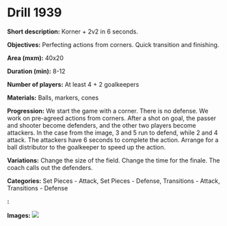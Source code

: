 # Drill 1939

**Short description:**
Korner + 2v2 in 6 seconds.

**Objectives:**
Perfecting actions from corners. Quick transition and finishing.

**Area (mxm):**
40x20

**Duration (min):**
8-12

**Number of players:**
At least 4 + 2 goalkeepers

**Materials:**
Balls, markers, cones

**Progression:**
We start the game with a corner. There is no defense. We work on pre-agreed actions from corners. After a shot on goal, the passer and shooter become defenders, and the other two players become attackers. In the case from the image, 3 and 5 run to defend, while 2 and 4 attack. The attackers have 6 seconds to complete the action. Arrange for a ball distributor to the goalkeeper to speed up the action.

**Variations:**
Change the size of the field. Change the time for the finale. The coach calls out the defenders.

**Categories:**
Set Pieces - Attack, Set Pieces - Defense, Transitions - Attack, Transitions - Defense

**:**


**Images:**
![](https://www.coachingfutsal.com/\images\0cfc08b3-7514-45ed-95fb-09f19782bce5_444.jpg)

